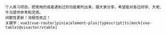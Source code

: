     个人练习项目，把常用的或者遇到过的功能都列出来，跟大家分享，希望能对各位同学、大佬、牛马提供参考和灵感。
    间歇性更新！消极性改正！
    关键字：vue3|vue-router|pinia|element-plus|typescript|ts|mock|vxe-table|@visactor/vtable|
    
